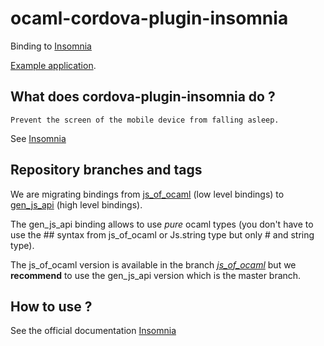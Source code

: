 # ocaml-cordova-plugin-insomnia

Binding to
[Insomnia](https://github.com/EddyVerbruggen/Insomnia-PhoneGap-Plugin)

[Example
application](https://github.com/dannywillems/ocaml-cordova-plugin-insomnia-example).

## What does cordova-plugin-insomnia do ?

```
Prevent the screen of the mobile device from falling asleep.
```
See
[Insomnia](https://github.com/EddyVerbruggen/Insomnia-PhoneGap-Plugin)

## Repository branches and tags

We are migrating bindings from
[js_of_ocaml](https://github.com/ocsigen/js_of_ocaml) (low level bindings) to
[gen_js_api](https://github.com/lexifi/gen_js_api) (high level bindings).

The gen_js_api binding allows to use *pure* ocaml types (you don't have to use
the ## syntax from js_of_ocaml or Js.string type but only # and string type).

The js_of_ocaml version is available in the branch
[*js_of_ocaml*](https://github.com/dannywillems/ocaml-cordova-plugin-insomnia/tree/js_of_ocaml)
but we **recommend** to use the gen_js_api version which is the master branch.

## How to use ?

See the official documentation
[Insomnia](https://github.com/EddyVerbruggen/Insomnia-PhoneGap-Plugin)
